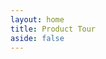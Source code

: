```yaml
---
layout: home
title: Product Tour
aside: false
---
```


<script setup>

const cards = [
    {
        text: `The dashboard. Select a folder of content to describe; load a previously used folder or manage data pack data.
        Whether you are describing research data or creating a cultural collection, everything you do will be stored in this folder.
        Nothing is locked up inside Describo.`,
        image: "/images/tour/desktop1.png",
    },
    {
        text: "Get started by pressing the help button to activate context sensitive help. The documentation link in the navigation bar links to context specific documentation.",
        image: "/images/tour/desktop2.png",
    },
    {
        text: `When the RO Crate file is loaded the root dataset is shown in the middle pane along with a file browser on the left.
       In the navigation bar we can see which folder is loaded as well as controls to load a profile and access application settings.
        `,
        image: "/images/tour/desktop3.png",
    },
    {
        text: `Selecting a entity of type 'File' will calculate file metadata, create an entry for the file in the crate and display a preview of it
        in the right hand panel.`,
        image: "/images/tour/desktop4.png",
    },
    {
        text: `Describo makes all of Schema.org available to you. In the image we can see all of the properties defined by schema.org
        for an entity of type File; all the way back up the hierarchy to Thing. In addition, we can see what data types each property is expecting.
        The 'about' property expects an entity of type 'Thing' and Describo will enforce that.`,
        image: "/images/tour/desktop5.png",
    },
    {
        text: `Entities can be created directly. 'Spatial Coverage' is expecting an entity of type Place and Describo provides controls
        to create a new entity of that type. In this example, we are creating an entity of type Place with the name 'Some Location'.`,
        image: "/images/tour/desktop6.png",
    },
    {
        text: `Navigating to the entity we can then start managing its data. Shown is the Geometry component which enables creating
        a custom geometry for the Geo property.`,
        image:  "/images/tour/desktop7.png",
    },
    {
        text: `Describo can perform Optical Character Recoginition (OCR) and entity recognition of your data. You can mark
        up entities and create rich datasets of entities mentioned in your data. see:
        <a href="/docs/guide/tutorials/transcribing-content.html">/docs/guide/tutorials/transcribing-content.html</a>`,
        image:  "/images/tour/desktop8.png",
    },
    {
        text: `When using the transcription tools the data is written into the RO-Crate. And the markup is created as data attributes in the HTML.`,
        image:  [ "/images/tour/desktop9.png",  "/images/tour/transcribe11.png" ]
    },
    {
        text: `Describo is totally configurable via profiles. Profiles are JSON files that describe how the interface looks and  what a user can do.
        Profiles can be loaded from your computer or from the Describo Profiles Repository. Profiles are cached locally for reuse.`,
        image: "/images/tour/desktop10.png",
    },
    {
        text: `When a profile is loaded, the view will adapt based on the content of that profile. In this example, the profile defines
        a tabbed layout for Dataset entities in addition to showing specific properties. This allows the profile author to define
        exactly how the UI should look for their users and guide them on what is required.`,
        image: "/images/tour/desktop11.png",
    },
    {
        text: `Describo is totally configurable. It supports English and Hungarian (for now) and there are controls for various aspects of its operation.`,
        image: ["/images/tour/desktop12.png", "/images/tour/describo-i18-en.png", "/images/tour/describo-i18-hu.png"],
    },
    {
        text: `There are controls to view the entities in the crate and jump directly to any entity.`,
        image: "/images/tour/desktop13.png",
    },
    { text: `There is a control to directly edit the context.`, image: "/images/tour/desktop14.png" },
    { text: `And one to preview the JSON linked data.`, image: "/images/tour/desktop15.png" },

];
</script>

<StackComponent :cards="cards"  class="mt-10 p-4 bg-slate-100 rounded-lg"></StackComponent>
